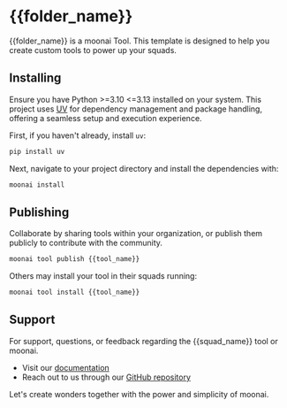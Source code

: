 # {{folder_name}}

{{folder_name}} is a moonai Tool. This template is designed to help you create
custom tools to power up your squads.

## Installing

Ensure you have Python >=3.10 <=3.13 installed on your system. This project
uses [UV](https://docs.astral.sh/uv/) for dependency management and package
handling, offering a seamless setup and execution experience.

First, if you haven't already, install `uv`:

```bash
pip install uv
```

Next, navigate to your project directory and install the dependencies with:

```bash
moonai install
```

## Publishing

Collaborate by sharing tools within your organization, or publish them publicly
to contribute with the community.

```bash
moonai tool publish {{tool_name}}
```

Others may install your tool in their squads running:

```bash
moonai tool install {{tool_name}}
```

## Support

For support, questions, or feedback regarding the {{squad_name}} tool or moonai.

- Visit our [documentation](https://docs.moonai.dev)
- Reach out to us through our [GitHub repository](https://github.com/brunobracaioli/moonai)

Let's create wonders together with the power and simplicity of moonai.

